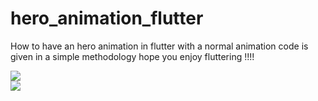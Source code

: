 
# hero_animation_flutter
How to have an hero animation in flutter with a normal animation code is given in a simple methodology hope you enjoy fluttering !!!!





<div class="row">
  <div class="column">
    <img src="https://github.com/neon97/hero_animation_flutter/blob/master/Screenshot_1563015905.png?raw=true"  width:"50">
  </div>
  <div class="column">
    <img src="https://github.com/neon97/hero_animation_flutter/blob/master/Screenshot_1563015905.png?raw=true" width:"50">
  </div>
  
</div>

